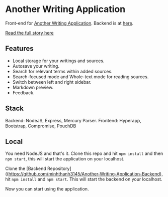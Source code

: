 # Another Writing Application

Front-end for [Another Writing Application](https://another-writing-application.netlify.app/). Backend is at [here](https://github.com/minhthanh3145/Another-Writing-Application-Backend). 

[Read the full story here](https://dafuqisthatblog.wordpress.com/2020/05/27/why-i-built-another-writing-application/)

## Features
- Local storage for your writings and sources.
- Autosave your writing.
- Search for relevant terms within added sources.
- Search-focused mode and Whole-text mode for reading sources.
- Switch between left and right sidebar.
- Markdown preview.
- Feedback.

## Stack

Backend: NodeJS, Express, Mercury Parser.
Frontend: Hyperapp, Bootstrap, Compromise, PouchDB

## Local

You need NodeJS and that's it. Clone this repo and hit `npm install` and then `npm start`, this will start the application on your localhost.

Clone the [Backend Repository]((https://github.com/minhthanh3145/Another-Writing-Application-Backend), hit `npm install` and `npm start`. This will start the backend on your localhost.

Now you can start using the application.
